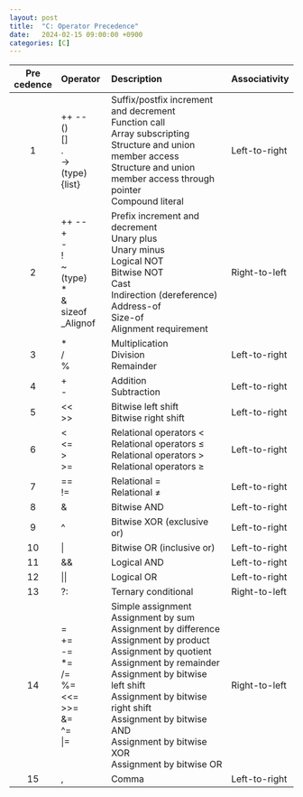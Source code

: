 ```yaml
---
layout: post
title:  "C: Operator Precedence"
date:   2024-02-15 09:00:00 +0900
categories: [C]
---
```


|Pre<br />cedence|Operator|Description|Associativity|
|:---:|:---|:---|:---|
|1|++ --<br />()<br />[]<br />.<br />-><br />(type){list}|Suffix/postfix increment and decrement<br />Function call<br />Array subscripting<br />Structure and union member access<br />Structure and union member access through pointer<br />Compound literal|Left-to-right|
|2|++ --<br />+<br />-<br />!<br />~<br />(type)<br />*<br />&<br />sizeof<br />_Alignof|Prefix increment and decrement<br />Unary plus<br />Unary minus<br />Logical NOT<br />Bitwise NOT<br />Cast<br />Indirection (dereference)<br />	Address-of<br />Size-of<br />Alignment requirement|Right-to-left|
|3|*<br />/<br />%|Multiplication<br />Division<br />Remainder|Left-to-right|
|4|+<br />-|Addition<br />Subtraction|Left-to-right|
|5|&#60;&#60;<br />&#62;&#62;|Bitwise left shift<br />Bitwise right shift|Left-to-right|
|6|&#60;<br/>&#60;=<br/>&#62;<br/>&#62;=|Relational operators < <br />Relational operators ≤ <br />Relational operators > <br />Relational operators ≥ |Left-to-right|
|7|== <br />!=|Relational = <br />Relational ≠ |Left-to-right|
|8|&|Bitwise AND|Left-to-right|
|9|^|Bitwise XOR (exclusive or)|Left-to-right|
|10|&#124;|Bitwise OR (inclusive or)|Left-to-right|
|11|&&|Logical AND|Left-to-right|
|12|&#124;&#124;|Logical OR|Left-to-right|
|13|?:|Ternary conditional|Right-to-left|
|14|=<br />+=<br />-=<br />*=<br />/=<br />%=<br />&#60;&#60;=<br />&#62;&#62;=<br />&=<br />^=<br />&#124;=|Simple assignment<br />Assignment by sum<br />Assignment by difference<br />Assignment by product<br />Assignment by quotient<br />Assignment by remainder<br />Assignment by bitwise left shift<br />Assignment by bitwise right shift<br />Assignment by bitwise AND<br />Assignment by bitwise XOR<br />Assignment by bitwise OR|Right-to-left|
|15|,|Comma|Left-to-right|

